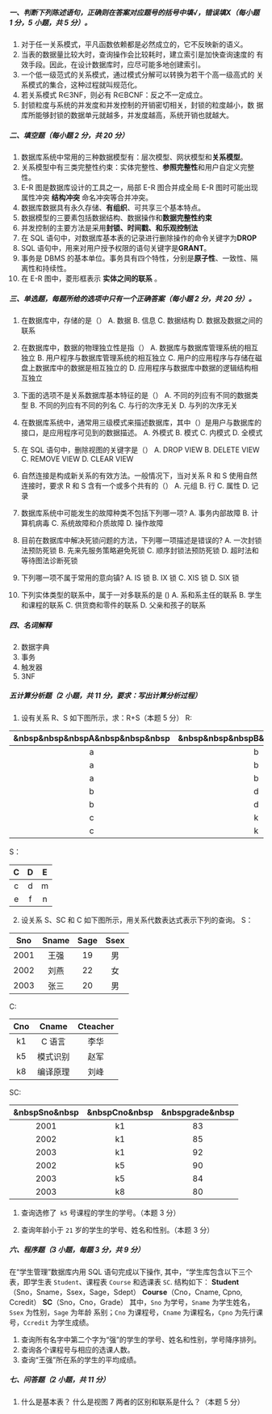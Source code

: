 

##### 一、判断下列陈述语句，正确则在答案对应题号的括号中填√，错误填Х（每小题 1 分，5 小题，共 5 分）。

1. 对于任一关系模式，平凡函数依赖都是必然成立的，它不反映新的语义。
2. 当表的数据量比较大时，查询操作会比较耗时，建立索引是加快查询速度的
有效手段。因此，在设计数据库时，应尽可能多地创建索引。
3. 一个低一级范式的关系模式，通过模式分解可以转换为若干个高一级高式的
关系模式的集合，这种过程就叫规范化。
4. 若关系模式 R∈3NF，则必有 R∈BCNF：反之不一定成立。
5. 封锁粒度与系统的并发度和并发控制的开销密切相关，封锁的粒度越小，数
据库所能够封锁的数据单元就越多，并发度越高，系统开销也就越大。

##### 二、填空题（每小题 2 分，共 20 分）

1. 数据库系统中常用的三种数据模型有：层次模型、网状模型和**关系模型**。
2. 关系模型中有三类完整性约束：实体完整性、**参照完整性**和用户自定义完整性。
3. E-R 图是数据库设计的工具之一，局部 E-R 图合并成全局 E-R 图时可能出现属性冲突 **结构冲突** 命名冲突等合并冲突。
4. 数据库数据具有永久存储、**有组织**、可共享三个基本特点。
5. 数据模型的三要素包括数据结构、数据操作和**数据完整性约束**
6. 并发控制的主要方法是采用**封锁、时间戳、和乐观控制法**
7. 在 SQL 语句中，对数据库基本表的记录进行删除操作的命令关键字为**DROP**
8. SQL 语句中，用来对用户授予权限的语句关键字是**GRANT**。
9. 事务是 DBMS 的基本单位。事务具有四个特性，分别是**原子性**、一致性、隔离性和持续性。
10. 在 E-R 图中，菱形框表示 **实体之间的联系** 。

##### 三、单选题，每题所给的选项中只有一个正确答案（每小题 2 分，共 20 分）。

1. 在数据库中，存储的是（）
 A. 数据 
 B. 信息
 C. 数据结构
 D. 数据及数据之间的联系

2. 在数据库中，数据的物理独立性是指（）
 A. 数据库与数据库管理系统的相互独立
 B. 用户程序与数据库管理系统的相互独立
 C. 用户的应用程序与存储在磁盘上数据库中的数据是相互独立的
 D. 应用程序与数据库中数据的逻辑结构相互独立
	
3. 下面的选项不是关系数据库基本特征的是（）
 A. 不同的列应有不同的数据类型
 B. 不同的列应有不同的列名
 C. 与行的次序无关
 D. 与列的次序无关
	
4. 在数据库系统中，通常用三级模式来描述数据库，其中（）是用户与数据库的接口，是应用程序可见到的数据描述。
A. 外模式
B. 模式
C. 内模式
D. 全模式
	
5. 在 SQL 语句中，删除视图的关键字是（）
A. DROP VIEW
B. DELETE VIEW
C. REMOVE VIEW
D. CLEAR VIEW
	
6. 自然连接是构成新关系的有效方法。一般情况下，当对关系 R 和 S 使用自然连接时，要求 R 和 S 含有一个或多个共有的（）
A. 元组
B. 行
C. 属性
D. 记录
	
7. 数据库系统中可能发生的故障种类不包括下列哪一项?
A. 事务内部故障
B. 计算机病毒
C. 系统故障和介质故障
D. 操作故障
	
8. 目前在数据库中解决死锁问题的方法，下列哪一项描述是错误的?
A. 一次封锁法预防死锁
B. 先来先服务策略避免死锁
C. 顺序封锁法预防死锁
D. 超时法和等待图法诊断死锁
	
9. 下列哪一项不属于常用的意向镇?
 A. IS 锁
B. IX 锁
C. XIS 锁
D. SIX 锁
	
10. 下列实体类型的联系中，属于一对多联系的是 ()
A. 系和系主任的联系
B. 学生和课程的联系
C. 供货商和零件的联系
D. 父亲和孩子的联系

##### 四、名词解释

2. 数据字典
3. 事务
4. 触发器
5. 3NF

##### 五计算分析题（2 小题，共 11 分，要求：写出计算分析过程）

1. 设有关系 R、S 如下图所示，求：R+S（本题 5 分）
R:
	
|&nbsp&nbsp&nbspA&nbsp&nbsp&nbsp|&nbsp&nbsp&nbspB&nbsp&nbsp&nbsp|&nbsp&nbsp&nbspC&nbsp&nbsp&nbsp| &nbsp&nbsp&nbspD&nbsp&nbsp&nbsp|
|:-----:|:-----:|:-----:|:-----:|
|   a   |   b   |   c   |   d   |
|   a   |   b   |   e   |   f   |
|   a   |   b   |   h   |   k   |
|   b   |   d   |   e   |   f   |
|   b   |   d   |   d   |   l   |
|   c   |   k   |   c   |   d   |
|   c   |   k   |   e   |   f   |

S：

|   C   |   D   |  E    |
|:-----:|:-----:|:-----:|
|   c   |   d   |   m   |
|   e   |   f   |   n   |

2. 设关系 S、SC 和 C 如下图所示，用关系代数表达式表示下列的查询。
S：

|   Sno   |  Sname    |   Sage   |   Ssex   |
|:-----:|:-----:|:-----:|:-----:|
|   2001   |   王强   |  19    |   男   |
|  2002    |   刘燕   |  22    |   女   |
|  2003    |  张三    |   20   |  男    |

C:

|   Cno   |   Cname   |  Cteacher    |
|:-----:|:-----:|:-----:|
|   k1   |   C 语言   |  李华    |
|   k5   | 模式识别    |  赵军    |
|   k8   |  编译原理    |   刘峰   |

SC:

|&nbspSno&nbsp|&nbspCno&nbsp|&nbspgrade&nbsp|
|:-----:|:-----:|:-----:|
|  2001    |  k1    |  83    |
|  2002    |  k1  |  85    |
|  2003    |  k1   |  92    |
|  2002    |  k5    |   90   |
|  2003    |  k5    |   84   |
|  2003    |  k8    |  80    |

1. 查询选修了` k5` 号课程的学生的学号。（本题 3 分）

2. 查询年龄小于 `21` 岁的学生的学号、姓名和性别。（本题 3 分）

##### 六、程序题（3 小题，每题 3 分，共 9 分）

在“学生管理”数据库内用 SQL 语句完成以下操作, 其中，“学生库包含以下三个表，即学生表 `Student`、课程表 `Course` 和选课表 `SC`. 结构如下：
**Student**（Sno，Sname，Ssex，Sage，Sdept）
**Course**（Cno，Cname, Cpno, Ccredit）
**SC**（Sno，Cno，Grade）
其中，`Sno` 为学号，`Sname` 为学生姓名，`Ssex` 为性别，`Sage` 为年龄
系别；`Cno` 为课程号，`Cname` 为课程名，`Cpno` 为先行课号，`Ccredit` 为学生成绩。

1. 查询所有名字中第二个字为“强”的学生的学号、姓名和性别，学号降序排列。
2. 查询各个课程号与相应的选课人数。
3. 查询“王强”所在系的学生的平均成绩。

##### 七、问答题（2 小题，共 11 分）

1. 什么是基本表？ 什么是视图 7 两者的区别和联系是什么？（本题 5 分）